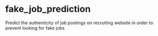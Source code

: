 # fake_job_prediction

Predict the authenticity of job postings on recruiting website in order to prevent looking for fake jobs
